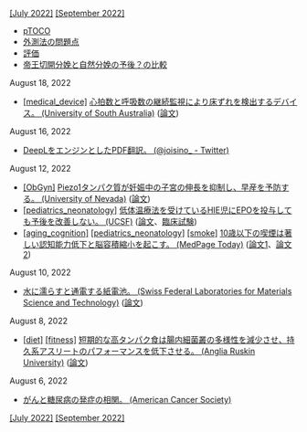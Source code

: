[\[July 2022\]](2207.md) [\[September 2022\]](2209.md)

* [pTOCO](https://obgyn.onlinelibrary.wiley.com/doi/full/10.1111/aogs.12836)
* [外測法の問題点](http://www.ob-tools.com/problems-with-external-monitoring.html)
* [評価](https://www.ajog.org/article/S0002-9378(18)31414-5/fulltext)
* [帝王切開分娩と自然分娩の予後？の比較](https://www.mdpi.com/1424-8220/20/11/3023/htm)

August 18, 2022
* [\[medical_device\]](medical_device.md) [心拍数と呼吸数の継続監視により床ずれを検出するデバイス。 (University of South Australia)](https://www.unisa.edu.au/media-centre/Releases/2022/tiny-optical-sensors-could-put-an-end-to-hospital-bed-sores/) ([論文](https://dx.doi.org/10.1117/1.JBO.27.6.067002))

August 16, 2022
* [DeepLをエンジンとしたPDF翻訳。 (@joisino_ - Twitter)](https://readable.joisino.net/)

August 12, 2022
* [\[ObGyn\]](ObGyn.md) [Piezo1タンパク質が妊娠中の子宮の伸長を抑制し、早産を予防する。 (University of Nevada)](https://www.unr.edu/nevada-today/news/2022/preterm-labor-research-finding) ([論文](https://doi.org/10.1113/JP283299))
* [\[pediatrics_neonatology\]](pediatrics_neonatology.md) [低体温療法を受けているHIE児にEPOを投与しても予後を改善しない。 (UCSF)](https://newbornresearch.ucsf.edu/clinical-trials) ([論文](10.1056/NEJMoa2119660)、[臨床試験](https://clinicaltrials.gov/ct2/show/NCT02811263))
* [\[aging_cognition\]](aging_cognition.md) [\[pediatrics_neonatology\]](pediatrics_neonatology.md) [\[smoke\]](smoke.md) [10歳以下の喫煙は著しい認知能力低下と脳容積縮小を起こす。 (MedPage Today)](https://www.medpagetoday.com/pediatrics/preventivecare/100164) ([論文1](https://jamanetwork.com/journals/jamanetworkopen/fullarticle/2794988)、[論文2](https://jamanetwork.com/journals/jamanetworkopen/fullarticle/2794992))

August 10, 2022
* [水に濡らすと通電する紙電池。 (Swiss Federal Laboratories for Materials Science and Technology)](https://www.empa.ch/web/s604/wasser-aktivierte-batterie) ([論文](https://doi.org/10.1038/s41598-022-15900-5))

August 8, 2022
* [\[diet\]](diet.md) [\[fitness\]](fitness.md) [短期的な高タンパク食は腸内細菌叢の多様性を減少させ、持久系アスリートのパフォーマンスを低下させる。 (Anglia Ruskin University)](https://aru.ac.uk/news/a-stable-gut-helps-elite-athletes-perform-better) ([論文](https://dx.doi.org/10.1128/msystems.00129-22))

August 6, 2022
* [がんと糖尿病の発症の相関。 (American Cancer Society)](https://doi.org/10.2337/dc10-0666)

[\[July 2022\]](2207.md) [\[September 2022\]](2209.md)

